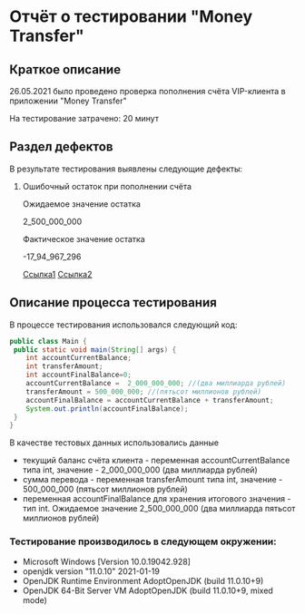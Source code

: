 # Отчёт о тестировании "Money Transfer"
## Краткое описание
26.05.2021 было проведено проверка пополнения счёта VIP-клиента в приложении "Money Transfer"

На тестирование затрачено: 20 минут

## Раздел дефектов
В результате тестирования выявлены следующие дефекты:

1. Ошибочный остаток при пополнении счёта 
   
   Ожидаемое значение остатка
   
   2_500_000_000
   
   Фактическое значение остатка
   
   -17_94_967_296
   
   [Ссылка1](https://monosnap.com/file/avKVmq0xT7Cj5KitdVlFwEgccl41Hm)
   [Ссылка2](https://monosnap.com/file/blyyLiNHfCetbgktTw2cYPWVhtj4ei)

## Описание процесса тестирования
В процессе тестирования использовался следующий код:
```java
public class Main {
 public static void main(String[] args) {
    int accountCurrentBalance;
    int transferAmount;
    int accountFinalBalance=0;
    accountCurrentBalance =  2_000_000_000; //(два миллиарда рублей)
    transferAmount = 500_000_000; //(пятьсот миллионов рублей)
    accountFinalBalance = accountCurrentBalance + transferAmount;
    System.out.println(accountFinalBalance);
 }
}
```
В качестве тестовых данных использовались данные
* текущий баланс счёта клиента - переменная accountCurrentBalance типа int, значение - 2_000_000_000 (два миллиарда рублей)
* сумма перевода - переменная transferAmount типа int, значение - 500_000_000 (пятьсот миллионов рублей)
* переменная accountFinalBalance для хранения итогового значения - тип int. Ожидаемое значение 2_500_000_000 (два миллиарда пятьсот миллионов рублей)

### Тестирование производилось в следующем окружении:

* Microsoft Windows [Version 10.0.19042.928]
* openjdk version "11.0.10" 2021-01-19
* OpenJDK Runtime Environment AdoptOpenJDK (build 11.0.10+9)
* OpenJDK 64-Bit Server VM AdoptOpenJDK (build 11.0.10+9, mixed mode)
